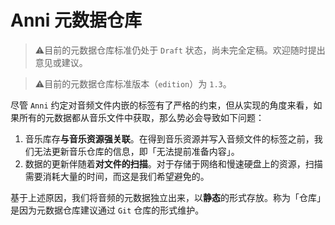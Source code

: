 # Anni 元数据仓库

> ⚠️️目前的元数据仓库标准仍处于 `Draft` 状态，尚未完全定稿。欢迎随时提出意见或建议。

> ⚠️️目前的元数据仓库标准版本（`edition`）为 `1.3`。

尽管 `Anni` 约定对音频文件内嵌的标签有了严格的约束，但从实现的角度来看，如果所有的元数据都从音乐文件中获取，那么势必会导致如下问题：

1. 音乐库存**与音乐资源强关联**。在得到音乐资源并写入音频文件的标签之前，我们无法更新音乐仓库的信息，即「无法提前准备内容」。
2. 数据的更新伴随着**对文件的扫描**。对于存储于网络和慢速硬盘上的资源，扫描需要消耗大量的时间，而这是我们希望避免的。

基于上述原因，我们将音频的元数据独立出来，以**静态**的形式存放。称为「仓库」是因为元数据仓库建议通过 `Git` 仓库的形式维护。

